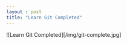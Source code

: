 ```yaml
---
layout : post
title: "Learn Git Completed"
---
```


![Learn Git Completed][/img/git-complete.jpg]


